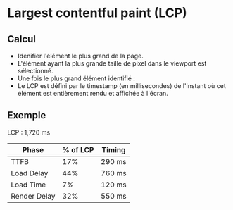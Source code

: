 # Largest contentful paint (LCP)

## Calcul

- Idenifier l'élément le plus grand de la page.
- L'élément ayant la plus grande taille de pixel dans le viewport est sélectionné.
- Une fois le plus grand élément identifié :
- Le LCP est défini par le timestamp (en millisecondes) de l'instant où cet élément est entièrement rendu et affichée à l'écran.

## Exemple

LCP : 1,720 ms

| Phase        | % of LCP | Timing |
| ------------ | -------- | ------ |
| TTFB         | 17%      | 290 ms |
| Load Delay   | 44%      | 760 ms |
| Load Time    | 7%       | 120 ms |
| Render Delay | 32%      | 550 ms |
